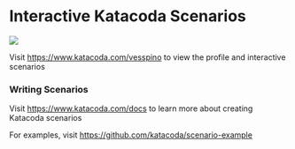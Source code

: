 # Interactive Katacoda Scenarios

[![](http://shields.katacoda.com/katacoda/vesspino/count.svg)](https://www.katacoda.com/vesspino "Get your profile on Katacoda.com")

Visit https://www.katacoda.com/vesspino to view the profile and interactive scenarios

### Writing Scenarios
Visit https://www.katacoda.com/docs to learn more about creating Katacoda scenarios

For examples, visit https://github.com/katacoda/scenario-example
